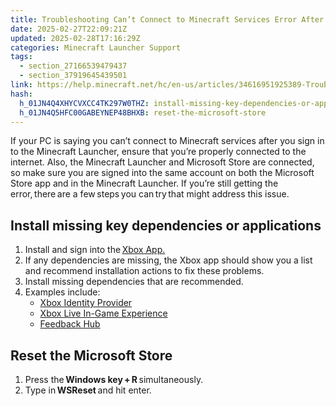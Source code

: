 ```yaml
---
title: Troubleshooting Can’t Connect to Minecraft Services Error After Sign in on Minecraft Launcher
date: 2025-02-27T22:09:21Z
updated: 2025-02-28T17:16:29Z
categories: Minecraft Launcher Support
tags:
  - section_27166539479437
  - section_37919645439501
link: https://help.minecraft.net/hc/en-us/articles/34616951925389-Troubleshooting-Can-t-Connect-to-Minecraft-Services-Error-After-Sign-in-on-Minecraft-Launcher
hash:
  h_01JN4Q4XHYCVXCC4TK297W0THZ: install-missing-key-dependencies-or-applications
  h_01JN4Q5HFC00GABEYNEP48BHXB: reset-the-microsoft-store
---
```


If your PC is saying you can’t connect to Minecraft services after you sign in to the Minecraft Launcher, ensure that you’re properly connected to the internet. Also, the Minecraft Launcher and Microsoft Store are connected, so make sure you are signed into the same account on both the Microsoft Store app and in the Minecraft Launcher. If you’re still getting the error, there are a few steps you can try that might address this issue.

## Install missing key dependencies or applications

1.  Install and sign into the [Xbox App.](https://aka.ms/DLXboxApp)
2.  If any dependencies are missing, the Xbox app should show you a list and recommend installation actions to fix these problems.
3.  Install missing dependencies that are recommended.
4.  Examples include:
    - [Xbox Identity Provider](https://aka.ms/XboxIdentityProvider)
    - [Xbox Live In-Game Experience](https://aka.ms/XboxIdentityProvider)
    - [Feedback Hub](https://aka.ms/DLFeedbackHub)

## Reset the Microsoft Store

1.  Press the **Windows key + R** simultaneously.
2.  Type in **WSReset** and hit enter.
